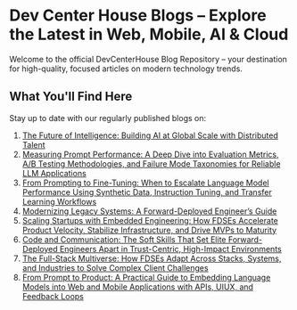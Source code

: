 #  Dev Center House Blogs – Explore the Latest in Web, Mobile, AI & Cloud

Welcome to the official DevCenterHouse Blog Repository – your destination for high-quality, focused articles on modern technology trends.

## What You'll Find Here

Stay up to date with our regularly published blogs on:

1. [The Future of Intelligence: Building AI at Global Scale with Distributed Talent](https://github.com/DevCenterHouse/Blogs/blob/master/all-blogs/The%20Future%20of%20Intelligence%20Building%20AI%20at%20Global%20Scale%20with%20Distributed%20Talent.md)
2. [Measuring Prompt Performance: A Deep Dive into Evaluation Metrics, A/B Testing Methodologies, and Failure Mode Taxonomies for Reliable LLM Applications](https://github.com/DevCenterHouse/Blogs/blob/master/all-blogs/Measuring%20Prompt%20Performance%20A%20Deep%20Dive%20into%20Evaluation%20Metrics%2C%20AB%20Testing%20Methodologies%2C%20and%20Fail.md)
3. [From Prompting to Fine-Tuning: When to Escalate Language Model Performance Using Synthetic Data, Instruction Tuning, and Transfer Learning Workflows](https://github.com/DevCenterHouse/Blogs/blob/master/all-blogs/From%20Prompting%20to%20Fine-Tuning%20When%20to%20Escalate%20Language%20Model%20Performance%20Using%20Synthetic%20Data%2C%20Inst.md)
4. [Modernizing Legacy Systems: A Forward-Deployed Engineer’s Guide](https://github.com/DevCenterHouse/Blogs/blob/master/all-blogs/Modernizing%20Legacy%20Systems%20A%20Forward-Deployed%20Engineer%E2%80%99s%20Guide.md)
5. [Scaling Startups with Embedded Engineering: How FDSEs Accelerate Product Velocity, Stabilize Infrastructure, and Drive MVPs to Maturity](https://github.com/DevCenterHouse/Blogs/blob/master/all-blogs/Scaling%20Startups%20with%20Embedded%20Engineering%20How%20FDSEs%20Accelerate%20Product%20Velocity%2C%20Stabilize%20Infrastr.md)
6. [Code and Communication: The Soft Skills That Set Elite Forward-Deployed Engineers Apart in Trust-Centric, High-Impact Environments](https://github.com/DevCenterHouse/Blogs/blob/master/all-blogs/Code%20and%20Communication%20The%20Soft%20Skills%20That%20Set%20Elite%20Forward-Deployed%20Engineers%20Apart%20in%20Trust-Cent.md)
7. [The Full-Stack Multiverse: How FDSEs Adapt Across Stacks, Systems, and Industries to Solve Complex Client Challenges](https://github.com/DevCenterHouse/Blogs/blob/master/all-blogs/The%20Full-Stack%20Multiverse%20How%20FDSEs%20Adapt%20Across%20Stacks%2C%20Systems%2C%20and%20Industries%20to%20Solve%20Complex%20Cl.md)
8. [From Prompt to Product: A Practical Guide to Embedding Language Models into Web and Mobile Applications with APIs, UIUX, and Feedback Loops](https://github.com/DevCenterHouse/Blogs/blob/master/all-blogs/From%20Prompt%20to%20Product%20A%20Practical%20Guide%20to%20Embedding%20Language%20Models%20into%20Web%20and%20Mobile%20Applicatio.md)
